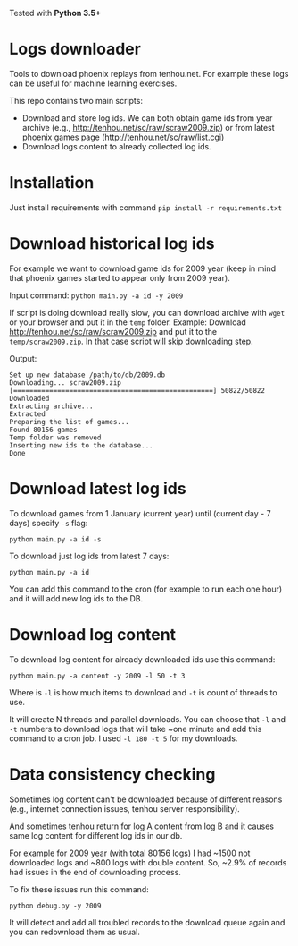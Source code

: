 Tested with **Python 3.5+**

# Logs downloader

Tools to download phoenix replays from tenhou.net. 
For example these logs can be useful for machine learning exercises.

This repo contains two main scripts:

- Download and store log ids. 
We can both obtain game ids from year archive (e.g., http://tenhou.net/sc/raw/scraw2009.zip) 
or from latest phoenix games page (http://tenhou.net/sc/raw/list.cgi)
- Download logs content to already collected log ids.

# Installation

Just install requirements with command `pip install -r requirements.txt`

# Download historical log ids

For example we want to download game ids for 2009 year (keep in mind that phoenix games started to appear only from 2009 year).

Input command:
`python main.py -a id -y 2009`

If script is doing download really slow, you can download archive with `wget` or your browser and put it in the `temp` folder.
Example: Download http://tenhou.net/sc/raw/scraw2009.zip and put it to the `temp/scraw2009.zip`. 
In that case script will skip downloading step.

Output:
```
Set up new database /path/to/db/2009.db
Downloading... scraw2009.zip
[==================================================] 50822/50822
Downloaded
Extracting archive...
Extracted
Preparing the list of games...
Found 80156 games
Temp folder was removed
Inserting new ids to the database...
Done
```

# Download latest log ids
 
To download games from 1 January (current year) until (current day - 7 days) specify `-s` flag:

`python main.py -a id -s`

To download just log ids from latest 7 days:

`python main.py -a id`

You can add this command to the cron (for example to run each one hour) and it will add new log ids to the DB.

# Download log content

To download log content for already downloaded ids use this command:

`python main.py -a content -y 2009 -l 50 -t 3`

Where is `-l` is how much items to download and `-t` is count of threads to use.

It will create N threads and parallel downloads. 
You can choose that `-l` and `-t` numbers to download logs that will take ~one minute and add this command to a cron job. 
I used `-l 180 -t 5` for my downloads.

# Data consistency checking

Sometimes log content can't be downloaded because of different reasons (e.g., internet connection issues, tenhou server responsibility).

And sometimes tenhou return for log A content from log B and it causes same log content for different log ids in our db.

For example for 2009 year (with total 80156 logs) I had ~1500 not downloaded logs and ~800 logs with double content.
So, ~2.9% of records had issues in the end of downloading process.

To fix these issues run this command:

`python debug.py -y 2009`

It will detect and add all troubled records to the download queue again and you can redownload them as usual.
